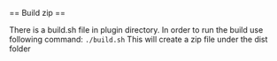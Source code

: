 == Build zip ==

There is a build.sh file in plugin directory. In order to run the build use following command:
`./build.sh`
This will create a zip file under the dist folder
